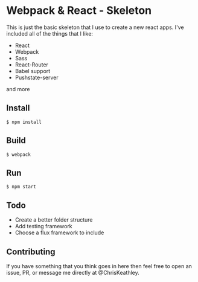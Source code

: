 # Webpack & React - Skeleton

This is just the basic skeleton that I use to create a new react apps.  I've included all of the things that I like:

* React
* Webpack
* Sass
* React-Router
* Babel support
* Pushstate-server

and more

## Install

    $ npm install

## Build

    $ webpack

## Run

    $ npm start

## Todo

* Create a better folder structure
* Add testing framework
* Choose a flux framework to include

## Contributing

If you have something that you think goes in here then feel free to open an issue, PR, or message me directly at @ChrisKeathley.
